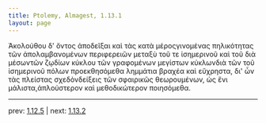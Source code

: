 ```yaml
---
title: Ptolemy, Almagest, 1.13.1
layout: page
---
```


Ἀκολούθου δ' ὄντος ἀποδεῖξαι καὶ τὰς κατὰ μέροςγινομένας πηλικότητας τῶν ἀπολαμβανομένων περιφερειῶν μεταξὺ τοῦ τε ἰσημερινοῦ καὶ τοῦ διὰ μέσωντῶν ζῳδίων κύκλου τῶν γραφομένων μεγίστων κύκλωνδιὰ τῶν τοῦ ἰσημερινοῦ πόλων προεκθησόμεθα λημμάτια βραχέα καὶ εὔχρηστα, δι' ὧν τὰς πλείστας σχεδὸνδείξεις τῶν σφαιρικῶς θεωρουμένων, ὡς ἔνι μάλιστα,ἁπλούστερον καὶ μεθοδικώτερον ποιησόμεθα.

---

prev: [1.12.5](../1.12.5/) | next: [1.13.2](../1.13.2/)

